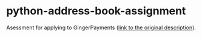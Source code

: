 # python-address-book-assignment
Asessment for applying to GingerPayments ([link to the original description](https://github.com/gingerpayments/hiring/blob/master/coding-assignments/python-address-book-assignment/python-address-book-assignment.rst)).
